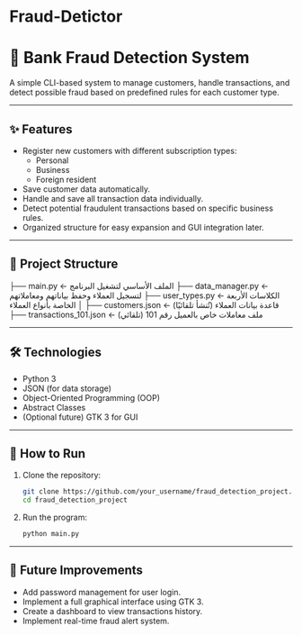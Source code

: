 # Fraud-Detictor
# 🏦 Bank Fraud Detection System

A simple CLI-based system to manage customers, handle transactions, and detect possible fraud based on predefined rules for each customer type.

---

## ✨ Features

- Register new customers with different subscription types:
  - Personal
  - Business
  - Foreign resident
- Save customer data automatically.
- Handle and save all transaction data individually.
- Detect potential fraudulent transactions based on specific business rules.
- Organized structure for easy expansion and GUI integration later.

---

## 📁 Project Structure

├── main.py                       ← الملف الأساسي لتشغيل البرنامج
├── data_manager.py              ← لتسجيل العملاء وحفظ بياناتهم ومعاملاتهم
├── user_types.py                ← الكلاسات الأربعة الخاصة بأنواع العملاء
│
├── customers.json               ← قاعدة بيانات العملاء (تُنشأ تلقائيًا)
├── transactions_101.json        ← ملف معاملات خاص بالعميل رقم 101 (تلقائي)


---

## 🛠 Technologies

- Python 3
- JSON (for data storage)
- Object-Oriented Programming (OOP)
- Abstract Classes
- (Optional future) GTK 3 for GUI

---

## 🚀 How to Run

1. Clone the repository:
    ```bash
    git clone https://github.com/your_username/fraud_detection_project.git
    cd fraud_detection_project
    ```

2. Run the program:
    ```bash
    python main.py
    ```

---

## 🧠 Future Improvements

- Add password management for user login.
- Implement a full graphical interface using GTK 3.
- Create a dashboard to view transactions history.
- Implement real-time fraud alert system.
